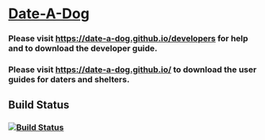 # [Date-A-Dog](https://date-a-dog.github.io/)

### Please visit https://date-a-dog.github.io/developers for help and to download the developer guide.
### Please visit https://date-a-dog.github.io/ to download the user guides for daters and shelters.

## Build Status
### [![Build Status](https://travis-ci.org/Date-A-Dog/Date-A-Dog.svg?branch=master)](https://travis-ci.org/Date-A-Dog/Date-A-Dog)
